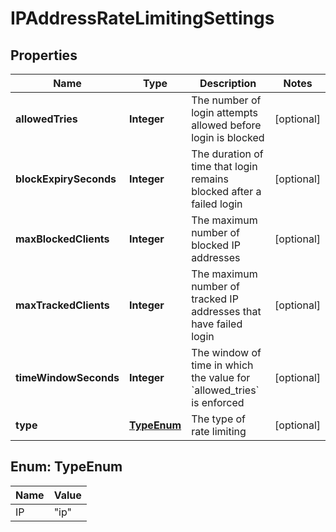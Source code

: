 

# IPAddressRateLimitingSettings


## Properties

| Name | Type | Description | Notes |
|------------ | ------------- | ------------- | -------------|
|**allowedTries** | **Integer** | The number of login attempts allowed before login is blocked |  [optional] |
|**blockExpirySeconds** | **Integer** | The duration of time that login remains blocked after a failed login |  [optional] |
|**maxBlockedClients** | **Integer** | The maximum number of blocked IP addresses |  [optional] |
|**maxTrackedClients** | **Integer** | The maximum number of tracked IP addresses that have failed login |  [optional] |
|**timeWindowSeconds** | **Integer** | The window of time in which the value for &#x60;allowed_tries&#x60; is enforced |  [optional] |
|**type** | [**TypeEnum**](#TypeEnum) | The type of rate limiting |  [optional] |



## Enum: TypeEnum

| Name | Value |
|---- | -----|
| IP | &quot;ip&quot; |




